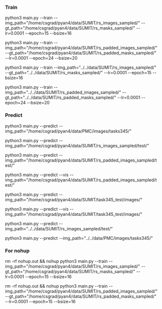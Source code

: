 ### Train
python3 main.py --train --img_path="/home/csgrad/pyan4/data/SUMIT/rs_images_sampled/" --gt_path="/home/csgrad/pyan4/data/SUMIT/rs_masks_sampled/" --lr=0.0001 --epoch=15 --bsize=16

python3 main.py --train --img_path="/home/csgrad/pyan4/data/SUMIT/rs_padded_images_sampled/" --gt_path="/home/csgrad/pyan4/data/SUMIT/rs_padded_masks_sampled/" --lr=0.0001 --epoch=24 --bsize=20

python3 main.py --train --img_path="../../data/SUMIT/rs_images_sampled/" --gt_path="../../data/SUMIT/rs_masks_sampled/" --lr=0.0001 --epoch=15 --bsize=16

python3 main.py --train --img_path="../../data/SUMIT/rs_padded_images_sampled/" --gt_path="../../data/SUMIT/rs_padded_masks_sampled/" --lr=0.0001 --epoch=24 --bsize=20

### Predict 
python3 main.py --predict --img_path="/home/csgrad/pyan4/data/PMC/images/tasks345/" 

python3 main.py --predict --img_path="/home/csgrad/pyan4/data/SUMIT/rs_images_sampled/test/"

python3 main.py --predict --img_path="/home/csgrad/pyan4/data/SUMIT/rs_padded_images_sampled/test/"

python3 main.py --predict --vis --img_path="/home/csgrad/pyan4/data/SUMIT/rs_padded_images_sampled/test/"

python3 main.py --predict --img_path="/home/csgrad/pyan4/data/SUMIT/task345_test/images/"

python3 main.py --predict --vis --img_path="/home/csgrad/pyan4/data/SUMIT/task345_test/images/"

python3 main.py --predict --img_path="../../data/SUMIT/rs_images_sampled/test/" 

python3 main.py --predict --img_path="../../data/PMC/images/tasks345/" 

### For nohup
rm -rf nohup.out && nohup python3 main.py --train --img_path="/home/csgrad/pyan4/data/SUMIT/rs_images_sampled/" --gt_path="/home/csgrad/pyan4/data/SUMIT/rs_masks_sampled/" --lr=0.0001 --epoch=15 --bsize=16

rm -rf nohup.out && nohup python3 main.py --train --img_path="/home/csgrad/pyan4/data/SUMIT/rs_padded_images_sampled/" --gt_path="/home/csgrad/pyan4/data/SUMIT/rs_padded_masks_sampled/" --lr=0.0001 --epoch=15 --bsize=16